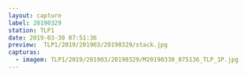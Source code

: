 ```yaml
---
layout: capture
label: 20190329
station: TLP1
date: 2019-03-30 07:51:36
preview:  TLP1/2019/201903/20190329/stack.jpg
capturas:
  - imagem: TLP1/2019/201903/20190329/M20190330_075136_TLP_1P.jpg
---
```


